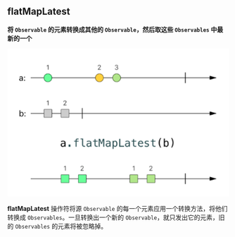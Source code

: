 ## flatMapLatest

**将 `Observable` 的元素转换成其他的 `Observable`，然后取这些 `Observables` 中最新的一个**

![](/assets/Operator/Operators/flatMapLatest.png)

**flatMapLatest** 操作符将源 `Observable` 的每一个元素应用一个转换方法，将他们转换成 `Observables`。一旦转换出一个新的 `Observable`，就只发出它的元素，旧的 `Observables` 的元素将被忽略掉。
